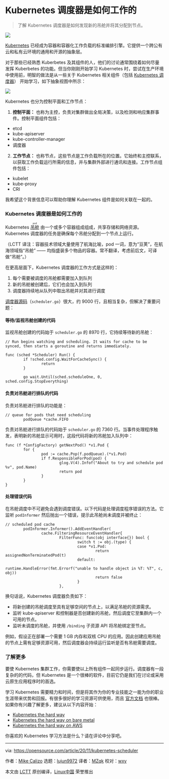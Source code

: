 [#]: collector: (lujun9972)
[#]: translator: (MZqk)
[#]: reviewer: (wxy)
[#]: publisher: ( )
[#]: url: ( )
[#]: subject: (How the Kubernetes scheduler works)
[#]: via: (https://opensource.com/article/20/11/kubernetes-scheduler)
[#]: author: (Mike Calizo https://opensource.com/users/mcalizo)

Kubernetes 调度器是如何工作的
=====

> 了解 Kubernetes 调度器是如何发现新的吊舱并将其分配到节点。

![](https://img.linux.net.cn/data/attachment/album/202102/26/123446popgvrc0vppptvtk.jpg)

[Kubernetes][2] 已经成为容器和容器化工作负载的标准编排引擎。它提供一个跨公有云和私有云环境的通用和开源的抽象层。

对于那些已经熟悉 Kuberbetes 及其组件的人，他们的讨论通常围绕着如何尽量发挥 Kuberbetes 的功能。但当你刚刚开始学习 Kubernetes 时，尝试在生产环境中使用前，明智的做法是从一些关于 Kubernetes 相关组件（包括 [Kubernetes 调度器][3]） 开始学习，如下抽象视图中所示：

![][4]

Kubernetes 也分为控制平面和工作节点：

  1. **控制平面：** 也称为主控，负责对集群做出全局决策，以及检测和响应集群事件。控制平面组件包括：
   * etcd
   * kube-apiserver 
   * kube-controller-manager
   * 调度器
  2. **工作节点：** 也称节点，这些节点是工作负载所在的位置。它始终和主控联系，以获取工作负载运行所需的信息，并与集群外部进行通讯和连接。工作节点组件包括：
   * kubelet
   * kube-proxy
   * CRI

我希望这个背景信息可以帮助你理解 Kubernetes 组件是如何关联在一起的。

### Kubernetes 调度器是如何工作的

Kubernetes <ruby>[吊舱][5]<rt>pod</rt></ruby> 由一个或多个容器组成组成，共享存储和网络资源。Kubernetes 调度器的任务是确保每个吊舱分配到一个节点上运行。

（LCTT 译注：容器技术领域大量使用了航海比喻，pod 一词，意为“豆荚”，在航海领域指“吊舱” —— 均指盛装多个物品的容器。常不翻译，考虑前后文，可译做“吊舱”。）

在更高层面下，Kubernetes 调度器的工作方式是这样的：

  1. 每个需要被调度的吊舱都需要加入到队列
  2. 新的吊舱被创建后，它们也会加入到队列
  3. 调度器持续地从队列中取出吊舱并对其进行调度

[调度器源码][6]（`scheduler.go`）很大，约 9000 行，且相当复杂，但解决了重要问题：

#### 等待/监视吊舱创建的代码

监视吊舱创建的代码始于 `scheduler.go` 的 8970 行，它持续等待新的吊舱：

```
// Run begins watching and scheduling. It waits for cache to be synced, then starts a goroutine and returns immediately.

func (sched *Scheduler) Run() {
        if !sched.config.WaitForCacheSync() {
                return
        }

        go wait.Until(sched.scheduleOne, 0, sched.config.StopEverything)
```

#### 负责对吊舱进行排队的代码

负责对吊舱进行排队的功能是：

```
// queue for pods that need scheduling
        podQueue *cache.FIFO
```

负责对吊舱进行排队的代码始于 `scheduler.go` 的 7360 行。当事件处理程序触发，表明新的吊舱显示可用时，这段代码将新的吊舱加入队列中：

```
func (f *ConfigFactory) getNextPod() *v1.Pod {
        for {
                pod := cache.Pop(f.podQueue).(*v1.Pod)
                if f.ResponsibleForPod(pod) {
                        glog.V(4).Infof("About to try and schedule pod %v", pod.Name)
                        return pod
                }
        }
}
```

#### 处理错误代码

在吊舱调度中不可避免会遇到调度错误。以下代码是处理调度程序错误的方法。它监听 `podInformer` 然后抛出一个错误，提示此吊舱尚未调度并被终止：

```
// scheduled pod cache
        podInformer.Informer().AddEventHandler(
                cache.FilteringResourceEventHandler{
                        FilterFunc: func(obj interface{}) bool {
                                switch t := obj.(type) {
                                case *v1.Pod:
                                        return assignedNonTerminatedPod(t)
                                default:
                                        runtime.HandleError(fmt.Errorf("unable to handle object in %T: %T", c, obj))
                                        return false
                                }
                        },
```

换句话说，Kubernetes 调度器负责如下：

  * 将新创建的吊舱调度至具有足够空间的节点上，以满足吊舱的资源需求。
  * 监听 kube-apiserver 和控制器是否创建新的吊舱，然后调度它至集群内一个可用的节点。
  * 监听未调度的吊舱，并使用 `/binding` 子资源 API 将吊舱绑定至节点。

例如，假设正在部署一个需要 1 GB 内存和双核 CPU 的应用。因此创建应用吊舱的节点上需有足够资源可用，然后调度器会持续运行监听是否有吊舱需要调度。

### 了解更多

要使 Kubernetes 集群工作，你需要使以上所有组件一起同步运行。调度器有一段复杂的的代码，但 Kubernetes 是一个很棒的软件，目前它仍是我们在讨论或采用云原生应用程序时的首选。

学习 Kubernetes 需要精力和时间，但是将其作为你的专业技能之一能为你的职业生涯带来优势和回报。有很多很好的学习资源可供使用，而且 [官方文档][7] 也很棒。如果你有兴趣了解更多，建议从以下内容开始：

  * [Kubernetes the hard way][8]
  * [Kubernetes the hard way on bare metal][9]
  * [Kubernetes the hard way on AWS][10]

你喜欢的 Kubernetes 学习方法是什么？请在评论中分享吧。

--------------------------------------------------------------------------------

via: https://opensource.com/article/20/11/kubernetes-scheduler

作者：[Mike Calizo][a]
选题：[lujun9972][b]
译者：[MZqk](https://github.com/MZqk)
校对：[wxy](https://github.com/wxy)

本文由 [LCTT](https://github.com/LCTT/TranslateProject) 原创编译，[Linux中国](https://linux.cn/) 荣誉推出

[a]: https://opensource.com/users/mcalizo
[b]: https://github.com/lujun9972
[1]: https://opensource.com/sites/default/files/styles/image-full-size/public/lead-images/containers_modules_networking_hardware_parts.png?itok=rPpVj92- (Parts, modules, containers for software)
[2]: https://kubernetes.io/
[3]: https://kubernetes.io/docs/concepts/scheduling-eviction/kube-scheduler/
[4]: https://lh4.googleusercontent.com/egB0SSsAglwrZeWpIgX7MDF6u12oxujfoyY6uIPa8WLqeVHb8TYY_how57B4iqByELxvitaH6-zjAh795wxAB8zenOwoz2YSMIFRqHsMWD9ohvUTc3fNLCzo30r7lUynIHqcQIwmtRo
[5]: https://kubernetes.io/docs/concepts/workloads/pods/
[6]: https://github.com/kubernetes/kubernetes/blob/e4551d50e57c089aab6f67333412d3ca64bc09ae/plugin/pkg/scheduler/scheduler.go
[7]: https://kubernetes.io/docs/home/
[8]: https://github.com/kelseyhightower/kubernetes-the-hard-way
[9]: https://github.com/Praqma/LearnKubernetes/blob/master/kamran/Kubernetes-The-Hard-Way-on-BareMetal.md
[10]: https://github.com/Praqma/LearnKubernetes/blob/master/kamran/Kubernetes-The-Hard-Way-on-AWS.md
